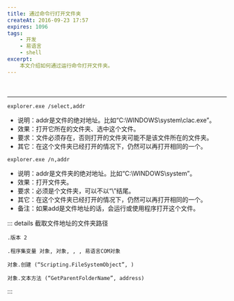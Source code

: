 ```yaml
---
title: 通过命令行打开文件夹
createAt: 2016-09-23 17:57
expires: 1096
tags:
    - 开发
    - 易语言
    - shell
excerpt:
    本文介绍如何通过运行命令打开文件夹。
---
```


<hr style="margin-top: 48px"/>

`explorer.exe /select,addr`

- 说明：addr是文件的绝对地址。比如“C:\WINDOWS\system\clac.exe”。
- 效果：打开它所在的文件夹、选中这个文件。
- 要求：文件必须存在，否则打开的文件夹可能不是该文件所在的文件夹。
- 其它：在这个文件夹已经打开的情况下，仍然可以再打开相同的一个。


`explorer.exe /n,addr`

- 说明：addr是文件夹的绝对地址。比如“C:\WINDOWS\system”。
- 效果：打开文件夹。
- 要求：必须是个文件夹，可以不以“\”结尾。
- 其它：在这个文件夹已经打开的情况下，仍然可以再打开相同的一个。
- 备注：如果add是文件地址的话，会运行或使用程序打开这个文件。

::: details 截取文件地址的文件夹路径
```易语言
.版本 2

.程序集变量 对象, 对象, , , 易语言COM对象

对象.创建 (“Scripting.FileSystemObject”, )

对象.文本方法 (“GetParentFolderName”, address)
```
:::

